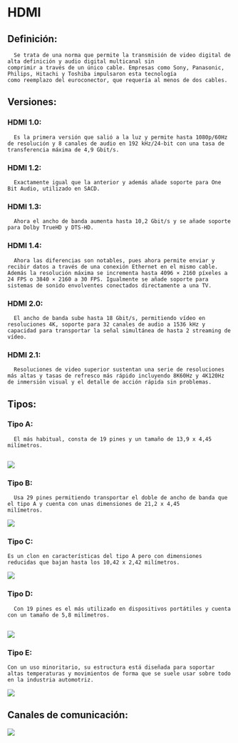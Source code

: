 # HDMI
## Definición:
```
  Se trata de una norma que permite la transmisión de video digital de alta definición y audio digital multicanal sin
comprimir a través de un único cable. Empresas como Sony, Panasonic, Philips, Hitachi y Toshiba impulsaron esta tecnología
como reemplazo del euroconector, que requería al menos de dos cables.
```
## Versiones:
### HDMI 1.0:
```
  Es la primera versión que salió a la luz y permite hasta 1080p/60Hz de resolución y 8 canales de audio en 192 kHz/24-bit con una tasa de transferencia máxima de 4,9 Gbit/s.
```
### HDMI 1.2:
```
  Exactamente igual que la anterior y además añade soporte para One Bit Audio, utilizado en SACD.
```
### HDMI 1.3:
```
  Ahora el ancho de banda aumenta hasta 10,2 Gbit/s y se añade soporte para Dolby TrueHD y DTS-HD.
```
### HDMI 1.4:
```
  Ahora las diferencias son notables, pues ahora permite enviar y recibir datos a través de una conexión Ethernet en el mismo cable. Además la resolución máxima se incrementa hasta 4096 × 2160 píxeles a 24 FPS o 3840 × 2160 a 30 FPS. Igualmente se añade soporte para sistemas de sonido envolventes conectados directamente a una TV.
```
### HDMI 2.0:
```
  El ancho de banda sube hasta 18 Gbit/s, permitiendo vídeo en resoluciones 4K, soporte para 32 canales de audio a 1536 kHz y capacidad para transportar la señal simultánea de hasta 2 streaming de vídeo.
```
### HDMI 2.1:
```
  Resoluciones de video superior sustentan una serie de resoluciones más altas y tasas de refresco más rápido incluyendo 8K60Hz y 4K120Hz de inmersión visual y el detalle de acción rápida sin problemas.
```
## Tipos:
### Tipo A:
```
  El más habitual, consta de 19 pines y un tamaño de 13,9 x 4,45 milímetros.
  
```
![](https://videonetcali.com/files/editor/images/3(1).png)
### Tipo B:
```
  Usa 29 pines permitiendo transportar el doble de ancho de banda que el tipo A y cuenta con unas dimensiones de 21,2 x 4,45 
milímetros.

```
![](https://videonetcali.com/files/editor/images/tipo%20b.PNG)
### Tipo C:
```
Es un clon en características del tipo A pero con dimensiones reducidas que bajan hasta los 10,42 x 2,42 milímetros.

```
![](https://thumb.pccomponentes.com/w-220-220/articles/15/159050/1.jpg)
### Tipo D:
```
  Con 19 pines es el más utilizado en dispositivos portátiles y cuenta con un tamaño de 5,8 milímetros.
  
```
![](https://li0.rightinthebox.com/images/384x384/201406/jellme1403235829980.jpg)
### Tipo E:
``` 
Con un uso minoritario, su estructura está diseñada para soportar altas temperaturas y movimientos de forma que se suele usar sobre todo en la industria automotriz.

```
![](https://encrypted-tbn0.gstatic.com/images?q=tbn:ANd9GcRL0uMplHiJaJ7kxS3vFOOc6Xhkyrd6ZsUuXstUFtHphE4HpYoU7w)

## Canales de comunicación:
![](https://i.blogs.es/3ccfca/featuresupport/1366_2000.jpg)

